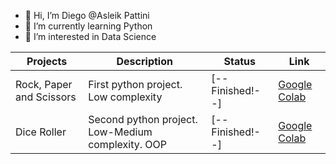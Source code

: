 - 👋 Hi, I’m Diego @Asleik Pattini
- 🌱 I’m currently learning Python
- 👀 I’m interested in Data Science


| Projects | Description | Status | Link |
|----------|-------------|--------|------|
|Rock, Paper and Scissors| First python project. Low complexity | [--Finished!--] | [Google Colab](https://colab.research.google.com/github/Asleik/rock-paper-scissors/blob/main/rock_paper_scissors.ipynb) |
| Dice Roller | Second python project. Low-Medium complexity. OOP | [--Finished!--] | [Google Colab](https://colab.research.google.com/github/Asleik/dice-roller/blob/main/dice_roller.ipynb) |



<!---
Asleik/Asleik is a ✨ special ✨ repository because its `README.md` (this file) appears on your GitHub profile.
You can click the Preview link to take a look at your changes.
--->
